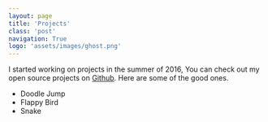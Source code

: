 ```yaml
---
layout: page
title: 'Projects'
class: 'post'
navigation: True
logo: 'assets/images/ghost.png'
---
```


I started working on projects in the summer of 2016, You can check out my open source projects on [Github](https://github.com/Dev-Knight).
Here are some of the good ones.

* Doodle Jump
* Flappy Bird
* Snake
